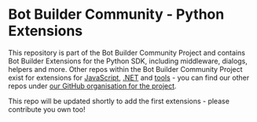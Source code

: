 # Bot Builder Community - Python Extensions

This repository is part of the Bot Builder Community Project and contains Bot Builder Extensions for the Python SDK, including middleware, dialogs, helpers and more. Other repos within the Bot Builder Community Project exist for extensions for [JavaScript](https://github.com/BotBuilderCommunity/botbuilder-community-js), [.NET](https://github.com/BotBuilderCommunity/botbuilder-community-dotnet) and [tools](https://github.com/BotBuilderCommunity/botbuilder-community-tools) - you can find our other repos under [our GitHub organisation for the project](https://github.com/BotBuilderCommunity/).  

This repo will be updated shortly to add the first extensions - please contribute you own too!
